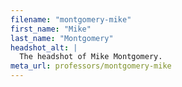 ```yaml
---
filename: "montgomery-mike"
first_name: "Mike"
last_name: "Montgomery"
headshot_alt: |
  The headshot of Mike Montgomery.
meta_url: professors/montgomery-mike
---
```

